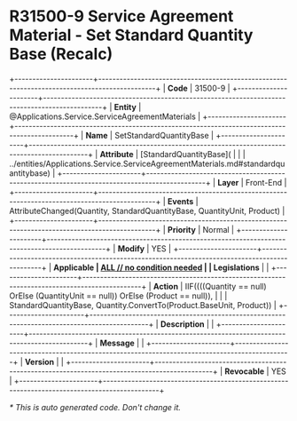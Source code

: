 ﻿---
erp.type: front-end-business-rule
erp.entity: Applications.Service.ServiceAgreementMaterials
---

# R31500-9 Service Agreement Material - Set Standard Quantity Base (Recalc)
+----------------------+----------------------------------------------------------------------------------------------+
| **Code**             | 31500-9                                                                                      |
+----------------------+----------------------------------------------------------------------------------------------+
| **Entity**           | @Applications.Service.ServiceAgreementMaterials                                              |
+----------------------+----------------------------------------------------------------------------------------------+
| **Name**             | SetStandardQuantityBase                                                                      |
+----------------------+----------------------------------------------------------------------------------------------+
| **Attribute**        | [StandardQuantityBase](                                                                      |
|                      | ../entities/Applications.Service.ServiceAgreementMaterials.md#standardquantitybase)          |
+----------------------+----------------------------------------------------------------------------------------------+
| **Layer**            | Front-End                                                                                    |
+----------------------+----------------------------------------------------------------------------------------------+
| **Events**           | AttributeChanged(Quantity, StandardQuantityBase, QuantityUnit, Product)                      |
+----------------------+----------------------------------------------------------------------------------------------+
| **Priority**         | Normal                                                                                       |
+----------------------+----------------------------------------------------------------------------------------------+
| **Modify**           | YES                                                                                          |
+----------------------+----------------------------------------------------------------------------------------------+
| **Applicable         | [ALL // no condition needed](xref:applicable-legislations)                                   |
| Legislations**       |                                                                                              |
+----------------------+----------------------------------------------------------------------------------------------+
| **Action**           | IIF((((Quantity == null) OrElse (QuantityUnit == null)) OrElse (Product == null)),           |
|                      | StandardQuantityBase, Quantity.ConvertTo(Product.BaseUnit, Product))                         |
+----------------------+----------------------------------------------------------------------------------------------+
| **Description**      |                                                                                              |
+----------------------+----------------------------------------------------------------------------------------------+
| **Message**          |                                                                                              |
+----------------------+----------------------------------------------------------------------------------------------+
| **Version**          |                                                                                              |
+----------------------+----------------------------------------------------------------------------------------------+
| **Revocable**        | YES                                                                                          |
+----------------------+----------------------------------------------------------------------------------------------+

*\* This is auto generated code. Don't change it.*
